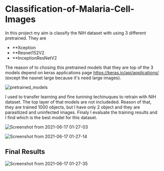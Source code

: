 # Classification-of-Malaria-Cell-Images
In this project my aim is classify the NIH dataset with using 3 different pretrained. They are  
* **Xception 
* **Resnet152V2
* **InceptionResNetV2


The reason of to chosing this pretrained models that they are top of the 3 models depend on keras applications page https://keras.io/api/applications/ (except the nasnet large because it's need large images). 

![pretrained_models](https://user-images.githubusercontent.com/35764362/122302618-02976c00-cf0b-11eb-86ec-487635aca508.png)

I used to transfer learning and fine tunining techinuques to retrain with NIH dataset. The top layer of that models are not includeded. Reason of that, they are trained 1000 objects, but I have only 2 object and they are parasitized and uninfected images. Finaly I evaluate the training results and I find which is the best model for this dataset.


![Screenshot from 2021-06-17 01-27-03](https://user-images.githubusercontent.com/35764362/122302776-3ffbf980-cf0b-11eb-8ef1-217e8c62596d.png)

![Screenshot from 2021-06-17 01-27-14](https://user-images.githubusercontent.com/35764362/122302780-41c5bd00-cf0b-11eb-9228-bca3f6f2aef1.png)

## Final Results

![Screenshot from 2021-06-17 01-27-35](https://user-images.githubusercontent.com/35764362/122302785-44281700-cf0b-11eb-98d9-49bbcba5fafb.png)

